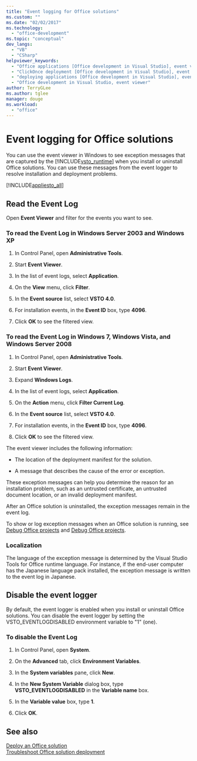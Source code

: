 ```yaml
---
title: "Event logging for Office solutions"
ms.custom: ""
ms.date: "02/02/2017"
ms.technology: 
  - "office-development"
ms.topic: "conceptual"
dev_langs: 
  - "VB"
  - "CSharp"
helpviewer_keywords: 
  - "Office applications [Office development in Visual Studio], event viewer"
  - "ClickOnce deployment [Office development in Visual Studio], event viewer"
  - "deploying applications [Office development in Visual Studio], event viewer"
  - "Office development in Visual Studio, event viewer"
author: TerryGLee
ms.author: tglee
manager: douge
ms.workload: 
  - "office"
---
```

# Event logging for Office solutions
  You can use the event viewer in Windows to see exception messages that are captured by the [!INCLUDE[vsto_runtime](../vsto/includes/vsto-runtime-md.md)] when you install or uninstall Office solutions. You can use these messages from the event logger to resolve installation and deployment problems.  
  
 [!INCLUDE[appliesto_all](../vsto/includes/appliesto-all-md.md)]  
  
## Read the Event Log  
 Open **Event Viewer** and filter for the events you want to see.  
  
### To read the Event Log in Windows Server 2003 and Windows XP  
  
1.  In Control Panel, open **Administrative Tools**.  
  
2.  Start **Event Viewer**.  
  
3.  In the list of event logs, select **Application**.  
  
4.  On the **View** menu, click **Filter**.  
  
5.  In the **Event source** list, select **VSTO 4.0**.  
  
6.  For installation events, in the **Event ID** box, type **4096**.  
  
7.  Click **OK** to see the filtered view.  
  
### To read the Event Log in Windows 7, Windows Vista, and Windows Server 2008  
  
1.  In Control Panel, open **Administrative Tools**.  
  
2.  Start **Event Viewer**.  
  
3.  Expand **Windows Logs**.  
  
4.  In the list of event logs, select **Application**.  
  
5.  On the **Action** menu, click **Filter Current Log**.  
  
6.  In the **Event source** list, select **VSTO 4.0**.  
  
7.  For installation events, in the **Event ID** box, type **4096**.  
  
8.  Click **OK** to see the filtered view.  
  
 The event viewer includes the following information:  
  
-   The location of the deployment manifest for the solution.  
  
-   A message that describes the cause of the error or exception.  
  
 These exception messages can help you determine the reason for an installation problem, such as an untrusted certificate, an untrusted document location, or an invalid deployment manifest.  
  
 After an Office solution is uninstalled, the exception messages remain in the event log.  
  
 To show or log exception messages when an Office solution is running, see [Debug Office projects](../vsto/debugging-office-projects.md) and [Debug Office projects](../vsto/debugging-office-projects.md).  
  
### Localization  
 The language of the exception message is determined by the Visual Studio Tools for Office runtime language. For instance, if the end-user computer has the Japanese language pack installed, the exception message is written to the event log in Japanese.  
  
## Disable the event logger  
 By default, the event logger is enabled when you install or uninstall Office solutions. You can disable the event logger by setting the VSTO_EVENTLOGDISABLED environment variable to "1" (one).  
  
### To disable the Event Log  
  
1.  In Control Panel, open **System**.  
  
2.  On the **Advanced** tab, click **Environment Variables**.  
  
3.  In the **System variables** pane, click **New**.  
  
4.  In the **New System Variable** dialog box, type **VSTO_EVENTLOGDISABLED** in the **Variable name** box.  
  
5.  In the **Variable value** box, type **1**.  
  
6.  Click **OK**.  
  
## See also  
 [Deploy an Office solution](../vsto/deploying-an-office-solution.md)   
 [Troubleshoot Office solution deployment](../vsto/troubleshooting-office-solution-deployment.md)  
  
  